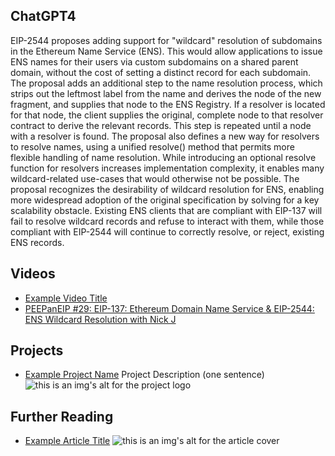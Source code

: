 ## ChatGPT4

EIP-2544 proposes adding support for "wildcard" resolution of subdomains in the Ethereum Name Service (ENS). This would allow applications to issue ENS names for their users via custom subdomains on a shared parent domain, without the cost of setting a distinct record for each subdomain. The proposal adds an additional step to the name resolution process, which strips out the leftmost label from the name and derives the node of the new fragment, and supplies that node to the ENS Registry. If a resolver is located for that node, the client supplies the original, complete node to that resolver contract to derive the relevant records. This step is repeated until a node with a resolver is found. The proposal also defines a new way for resolvers to resolve names, using a unified resolve() method that permits more flexible handling of name resolution. While introducing an optional resolve function for resolvers increases implementation complexity, it enables many wildcard-related use-cases that would otherwise not be possible. The proposal recognizes the desirability of wildcard resolution for ENS, enabling more widespread adoption of the original specification by solving for a key scalability obstacle. Existing ENS clients that are compliant with EIP-137 will fail to resolve wildcard records and refuse to interact with them, while those compliant with EIP-2544 will continue to correctly resolve, or reject, existing ENS records.

## Videos

- [Example Video Title](https://www.youtube.com/watch?v=TDGq4aeevgY)
- [PEEPanEIP #29: EIP-137: Ethereum Domain Name Service & EIP-2544: ENS Wildcard Resolution with Nick J](https://www.youtube.com/watch?v=r3IqenS0VQo&list=PL4cwHXAawZxqu0PKKyMzG_3BJV_xZTi1F&index=84)

## Projects

- [Example Project Name](https://xxxx.xxx/xxxxx) Project Description (one sentence) ![this is an img's alt for the project logo](https://xxxx.xxx/project-logo.xxx)

## Further Reading

- [Example Article Title](https://xxxx.xxx/xxxxx) ![this is an img's alt for the article cover](https://xxxx.xxx/article-cover.xxx)
